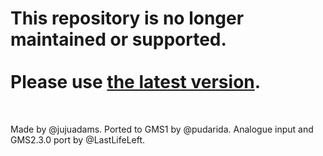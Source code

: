 # This repository is no longer maintained or supported.<br><br>Please use [the latest version](https://github.com/JujuAdams/input).

&nbsp;

Made by @jujuadams. Ported to GMS1 by @pudarida. Analogue input and GMS2.3.0 port by @LastLifeLeft.
